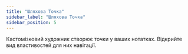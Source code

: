 ```yaml
---
title: "Шляхова Точка"
sidebar_label: "Шляхова Точка"
sidebar_position: 5
---
```


Кастомізковий художник створює точки у ваших нотатках. Відкрийте вид властивостей для них навігації.
